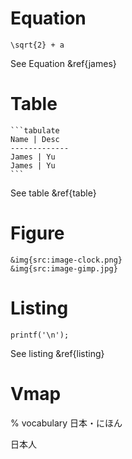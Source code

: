 


# Equation

~~~equation{label:james}
\sqrt{2} + a
~~~

See Equation &ref{james}

# Table

~~~table{label:table}
```tabulate
Name | Desc
-------------
James | Yu
James | Yu
```
~~~

See table &ref{table}

# Figure

~~~figure{n:2;label:figure}
&img{src:image-clock.png}
&img{src:image-gimp.jpg}
~~~

# Listing

~~~listing{label:listing}
printf('\n');
~~~

See listing &ref{listing}

# Vmap

% vocabulary
  日本・にほん

日本人


